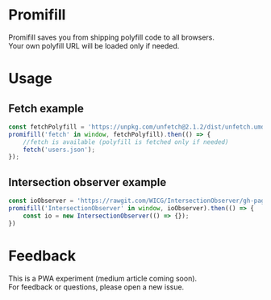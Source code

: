 # Promifill

Promifill saves you from shipping polyfill code to all browsers.  
Your own polyfill URL will be loaded only if needed.

# Usage


## Fetch example

```javascript
const fetchPolyfill = 'https://unpkg.com/unfetch@2.1.2/dist/unfetch.umd.js';
promifill('fetch' in window, fetchPolyfill).then(() => {
    //fetch is available (polyfill is fetched only if needed)
    fetch('users.json');
});
```

## Intersection observer example

```javascript
const ioObserver = 'https://rawgit.com/WICG/IntersectionObserver/gh-pages/polyfill/intersection-observer.js';
promifill('IntersectionObserver' in window, ioObserver).then(() => {
    const io = new IntersectionObserver(() => {});
})

```

# Feedback

This is a PWA experiment (medium article coming soon).  
For feedback or questions, please open a new issue.